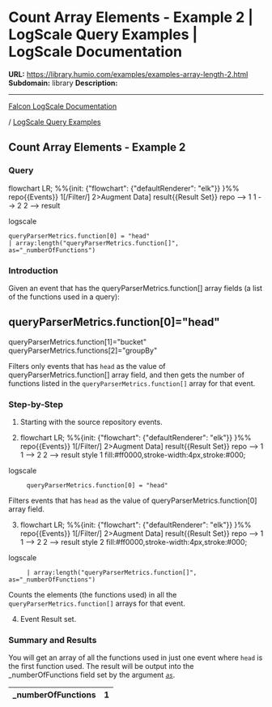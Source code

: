 # Count Array Elements - Example 2 | LogScale Query Examples | LogScale Documentation

**URL:** https://library.humio.com/examples/examples-array-length-2.html
**Subdomain:** library
**Description:** 

---

[Falcon LogScale Documentation](https://library.humio.com)

/ [LogScale Query Examples](examples.html)

## Count Array Elements - Example 2

### Query

flowchart LR; %%{init: {"flowchart": {"defaultRenderer": "elk"}} }%% repo{{Events}} 1[/Filter/] 2>Augment Data] result{{Result Set}} repo --> 1 1 --> 2 2 --> result

logscale
    
    
    queryParserMetrics.function[0] = "head"
    | array:length("queryParserMetrics.function[]", as="_numberOfFunctions")

### Introduction

Given an event that has the queryParserMetrics.function[] array fields (a list of the functions used in a query): 

queryParserMetrics.function[0]="head"  
---  
queryParserMetrics.function[1]="bucket"  
queryParserMetrics.functions[2]="groupBy"  
  
Filters only events that has `head` as the value of queryParserMetrics.function[] array field, and then gets the number of functions listed in the `queryParserMetrics.function[]` array for that event. 

### Step-by-Step

  1. Starting with the source repository events.

  2. flowchart LR; %%{init: {"flowchart": {"defaultRenderer": "elk"}} }%% repo{{Events}} 1[/Filter/] 2>Augment Data] result{{Result Set}} repo --> 1 1 --> 2 2 --> result style 1 fill:#ff0000,stroke-width:4px,stroke:#000;

logscale
         
         queryParserMetrics.function[0] = "head"

Filters events that has `head` as the value of queryParserMetrics.function[0] array field. 

  3. flowchart LR; %%{init: {"flowchart": {"defaultRenderer": "elk"}} }%% repo{{Events}} 1[/Filter/] 2>Augment Data] result{{Result Set}} repo --> 1 1 --> 2 2 --> result style 2 fill:#ff0000,stroke-width:4px,stroke:#000;

logscale
         
         | array:length("queryParserMetrics.function[]", as="_numberOfFunctions")

Counts the elements (the functions used) in all the `queryParserMetrics.function[]` arrays for that event. 

  4. Event Result set.




### Summary and Results

You will get an array of all the functions used in just one event where `head` is the first function used. The result will be output into the _numberOfFunctions field set by the argument [_`as`_](https://library.humio.com/data-analysis/functions-array-length.html#query-functions-array-length-as). 

_numberOfFunctions| 1  
---|---
